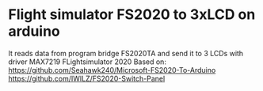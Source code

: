 # Flight simulator FS2020 to 3xLCD on arduino
It reads data from program bridge FS2020TA and send it to 3 LCDs with driver MAX7219
FLightsimulator 2020 
Based on:
https://github.com/Seahawk240/Microsoft-FS2020-To-Arduino
https://github.com/IWILZ/FS2020-Switch-Panel


